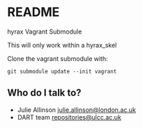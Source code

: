 # README #

hyrax Vagrant Submodule

This will only work within a hyrax_skel

Clone the vagrant submodule with:

```
git submodule update --init vagrant
```

## Who do I talk to? ##

* Julie Allinson <julie.allinson@london.ac.uk>
* DART team <repositories@ulcc.ac.uk>